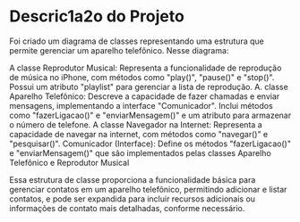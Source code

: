# Descric1a2o do Projeto

Foi criado um diagrama de classes representando uma estrutura que permite gerenciar um aparelho telefônico. Nesse diagrama:

A classe Reprodutor Musical: Representa a funcionalidade de reprodução de música no iPhone, com métodos como "play()", "pause()" e "stop()". Possui um atributo "playlist" para gerenciar a lista de reprodução.
A. classe Aparelho Telefônico: Descreve a capacidade de fazer chamadas e enviar mensagens, implementando a interface "Comunicador". Inclui métodos como "fazerLigacao()" e "enviarMensagem()" e um atributo para armazenar o número de telefone.
A classe Navegador na Internet: Representa a capacidade de navegar na internet, com métodos como "navegar()" e "pesquisar()".
Comunicador (Interface): Define os métodos "fazerLigacao()" e "enviarMensagem()" que são implementados pelas classes Aparelho Telefônico e Reprodutor Musical

Essa estrutura de classe proporciona a funcionalidade básica para gerenciar contatos em um aparelho telefônico, permitindo adicionar e listar contatos, e pode ser expandida para incluir recursos adicionais ou informações de contato mais detalhadas, conforme necessário.
